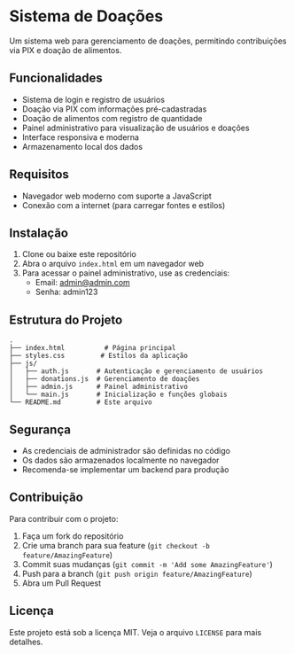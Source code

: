 # Sistema de Doações

Um sistema web para gerenciamento de doações, permitindo contribuições via PIX e doação de alimentos.

## Funcionalidades

- Sistema de login e registro de usuários
- Doação via PIX com informações pré-cadastradas
- Doação de alimentos com registro de quantidade
- Painel administrativo para visualização de usuários e doações
- Interface responsiva e moderna
- Armazenamento local dos dados

## Requisitos

- Navegador web moderno com suporte a JavaScript
- Conexão com a internet (para carregar fontes e estilos)

## Instalação

1. Clone ou baixe este repositório
2. Abra o arquivo `index.html` em um navegador web
3. Para acessar o painel administrativo, use as credenciais:
   - Email: admin@admin.com
   - Senha: admin123

## Estrutura do Projeto

```
.
├── index.html          # Página principal
├── styles.css         # Estilos da aplicação
├── js/
│   ├── auth.js       # Autenticação e gerenciamento de usuários
│   ├── donations.js  # Gerenciamento de doações
│   ├── admin.js      # Painel administrativo
│   └── main.js       # Inicialização e funções globais
└── README.md         # Este arquivo
```

## Segurança

- As credenciais de administrador são definidas no código
- Os dados são armazenados localmente no navegador
- Recomenda-se implementar um backend para produção

## Contribuição

Para contribuir com o projeto:

1. Faça um fork do repositório
2. Crie uma branch para sua feature (`git checkout -b feature/AmazingFeature`)
3. Commit suas mudanças (`git commit -m 'Add some AmazingFeature'`)
4. Push para a branch (`git push origin feature/AmazingFeature`)
5. Abra um Pull Request

## Licença

Este projeto está sob a licença MIT. Veja o arquivo `LICENSE` para mais detalhes. 